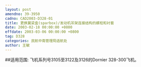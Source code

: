 ```yaml
---
layout: post
amendno: 39-3950
cadno: CAD2003-D328-01
title: 更换翼梁盒(sparbox)/发动机吊架连接结构的螺栓和衬套
date: 2003-02-18 00:00:00 +0800
effdate: 2003-03-06 00:00:00 +0800
tag: D328
categories: 民航中南管理局适航处
author: 王敏
---
```


##适用范围:
飞机系列号3105至3122及3126的Dornier 328-300飞机。


